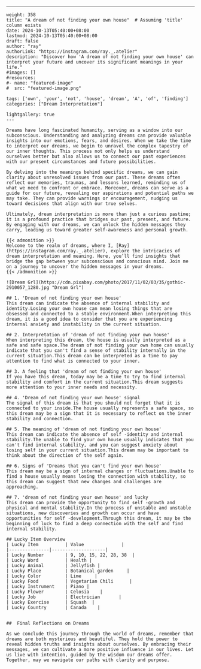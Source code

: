 ---
    weight: 358
    title: "A dream of not finding your own house"  # Assuming 'title' column exists
    date: 2024-10-13T05:40:00+08:00
    lastmod: 2024-10-13T05:40:00+08:00
    draft: false
    author: "ray"
    authorLink: "https://instagram.com/ray._.atelier"
    description: "Discover how 'A dream of not finding your own house' can interpret your future and uncover its significant meanings in your life."
    #images: []
    #resources:
    #- name: "featured-image"
    #  src: "featured-image.png"
    
    tags: ['own', 'your', 'not', 'house', 'dream', 'A', 'of', 'finding']
    categories: ["Dream Interpretation"]
    
    lightgallery: true
    ---
    
    Dreams have long fascinated humanity, serving as a window into our subconscious. Understanding and analyzing dreams can provide valuable insights into our emotions, fears, and desires. When we take the time to interpret our dreams, we begin to unravel the complex tapestry of our inner thoughts. This process not only helps us understand ourselves better but also allows us to connect our past experiences with our present circumstances and future possibilities.
    
    By delving into the meanings behind specific dreams, we can gain clarity about unresolved issues from our past. These dreams often reflect our memories, traumas, and lessons learned, reminding us of what we need to confront or embrace. Moreover, dreams can serve as a guide for our future, revealing our aspirations and potential paths we may take. They can provide warnings or encouragement, nudging us toward decisions that align with our true selves.
    
    Ultimately, dream interpretation is more than just a curious pastime; it is a profound practice that bridges our past, present, and future. By engaging with our dreams, we can unlock the hidden messages they carry, leading us toward greater self-awareness and personal growth.
    
    {{< admonition >}}
    Welcome to the realm of dreams, where I, [Ray](https://instagram.com/ray._.atelier), explore the intricacies of dream interpretation and meaning. Here, you’ll find insights that bridge the gap between your subconscious and conscious mind. Join me on a journey to uncover the hidden messages in your dreams.
    {{< /admonition >}}
    
    ![Dream Grl](https://cdn.pixabay.com/photo/2017/11/02/03/35/gothic-2910057_1280.jpg "Dream Grl")
    
    ## 1. 'Dream of not finding your own house'
    This dream can indicate the absence of internal stability and identity.Losing your own house can mean losing things that are obsessed and connected to a stable environment.When interpreting this dream, it is a good idea to consider that you are experiencing internal anxiety and instability in the current situation.
    
    ## 2. Interpretation of 'dream of not finding your own house'
    When interpreting this dream, the house is usually interpreted as a safe and safe space.The dream of not finding your own home can usually indicate that you can't find a sense of stability internally in the current situation.This dream can be interpreted as a time to pay attention to find what is connected to your inner.
    
    ## 3. A feeling that 'dream of not finding your own house'
    If you have this dream, today may be a time to try to find internal stability and comfort in the current situation.This dream suggests more attention to your inner needs and necessity.
    
    ## 4. 'Dream of not finding your own house' signal
    The signal of this dream is that you should not forget that it is connected to your inside.The house usually represents a safe space, so this dream may be a sign that it is necessary to reflect on the inner stability and connection.
    
    ## 5. The meaning of 'dream of not finding your own house'
    This dream can indicate the absence of self -identity and internal stability.The unable to find your own house usually indicates that you can't find internal stability, and you can suggest anxiety about losing self in your current situation.This dream may be important to think about the direction of the self again.
    
    ## 6. Signs of 'Dreams that you can't find your own house'
    This dream may be a sign of internal changes or fluctuations.Unable to find a house usually means losing the connection with stability, so this dream can suggest that new changes and challenges are approaching.
    
    ## 7. 'dream of not finding your own house' and lucky
    This dream can provide the opportunity to find self -growth and physical and mental stability.In the process of unstable and unstable situations, new discoveries and growth can occur and have opportunities for self -development.Through this dream, it may be the beginning of luck to find a deep connection with the self and find internal stability.
    
    ## Lucky Item Overview
    | Lucky Item          | Value              |
    |---------------|--------------------|
    | Lucky Number        | 9, 10, 15, 22, 28, 38  |
    | Lucky Word          | Health |
    | Lucky Animal        | Jellyfish |
    | Lucky Place         | Botanical garden     |
    | Lucky Color         | Lime     |
    | Lucky Food          | Vegetarian Chili      |
    | Lucky Instrument    | Piano |
    | Lucky Flower        | Celosia    |
    | Lucky Job           | Electrician       |
    | Lucky Exercise      | Squash  |
    | Lucky Country       | Canada    |
    
    
    ##  Final Reflections on Dreams
    
    As we conclude this journey through the world of dreams, remember that dreams are both mysterious and beautiful. They hold the power to reveal hidden truths and insights about ourselves. By embracing their messages, we can cultivate a more positive influence in our lives. Let us live with intention, guided by the wisdom our dreams offer. Together, may we navigate our paths with clarity and purpose.
    